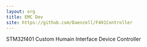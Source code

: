 ```yaml
---
layout: org
title: EMC Dev
site: https://github.com/Daenzell/F401Controller
---
```

STM32f401 Custom Humain Interface Device Controller
